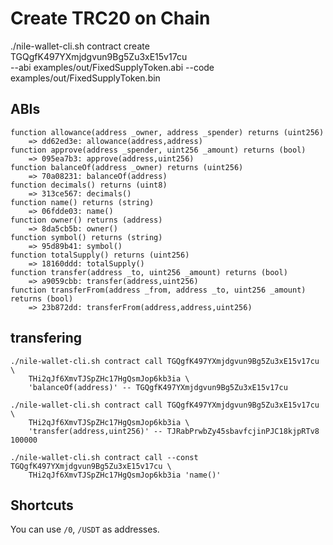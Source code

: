 # Create TRC20 on Chain

./nile-wallet-cli.sh contract create TGQgfK497YXmjdgvun9Bg5Zu3xE15v17cu \
    --abi examples/out/FixedSupplyToken.abi --code examples/out/FixedSupplyToken.bin

## ABIs

```text
function allowance(address _owner, address _spender) returns (uint256)
    => dd62ed3e: allowance(address,address)
function approve(address _spender, uint256 _amount) returns (bool)
    => 095ea7b3: approve(address,uint256)
function balanceOf(address _owner) returns (uint256)
    => 70a08231: balanceOf(address)
function decimals() returns (uint8)
    => 313ce567: decimals()
function name() returns (string)
    => 06fdde03: name()
function owner() returns (address)
    => 8da5cb5b: owner()
function symbol() returns (string)
    => 95d89b41: symbol()
function totalSupply() returns (uint256)
    => 18160ddd: totalSupply()
function transfer(address _to, uint256 _amount) returns (bool)
    => a9059cbb: transfer(address,uint256)
function transferFrom(address _from, address _to, uint256 _amount) returns (bool)
    => 23b872dd: transferFrom(address,address,uint256)
```

## transfering

```shell
./nile-wallet-cli.sh contract call TGQgfK497YXmjdgvun9Bg5Zu3xE15v17cu \
    THi2qJf6XmvTJSpZHc17HgQsmJop6kb3ia \
    'balanceOf(address)' -- TGQgfK497YXmjdgvun9Bg5Zu3xE15v17cu

./nile-wallet-cli.sh contract call TGQgfK497YXmjdgvun9Bg5Zu3xE15v17cu \
    THi2qJf6XmvTJSpZHc17HgQsmJop6kb3ia \
    'transfer(address,uint256)' -- TJRabPrwbZy45sbavfcjinPJC18kjpRTv8 100000

./nile-wallet-cli.sh contract call --const TGQgfK497YXmjdgvun9Bg5Zu3xE15v17cu \
    THi2qJf6XmvTJSpZHc17HgQsmJop6kb3ia 'name()'
```

## Shortcuts

You can use `/0`, `/USDT` as addresses.

